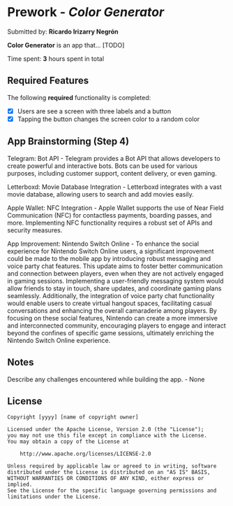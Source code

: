 # Prework - *Color Generator*

Submitted by: **Ricardo Irizarry Negrón**

**Color Generator** is an app that... [TODO] 

Time spent: **3** hours spent in total

## Required Features

The following **required** functionality is completed:

- [X] Users are see a screen with three labels and a button
- [X] Tapping the button changes the screen color to a random color

## App Brainstorming (Step 4)

Telegram:
Bot API - Telegram provides a Bot API that allows developers to create powerful and interactive bots. Bots can be used for various purposes, including customer support, content delivery, or even gaming.

Letterboxd:
Movie Database Integration - Letterboxd integrates with a vast movie database, allowing users to search and add movies easily.

Apple Wallet:
NFC Integration - Apple Wallet supports the use of Near Field Communication (NFC) for contactless payments, boarding passes, and more. Implementing NFC functionality requires a robust set of APIs and security measures.

App Improvement: Nintendo Switch Online - To enhance the social experience for Nintendo Switch Online users, a significant improvement could be made to the mobile app by introducing robust messaging and voice party chat features. This update aims to foster better communication and connection between players, even when they are not actively engaged in gaming sessions. Implementing a user-friendly messaging system would allow friends to stay in touch, share updates, and coordinate gaming plans seamlessly. Additionally, the integration of voice party chat functionality would enable users to create virtual hangout spaces, facilitating casual conversations and enhancing the overall camaraderie among players. By focusing on these social features, Nintendo can create a more immersive and interconnected community, encouraging players to engage and interact beyond the confines of specific game sessions, ultimately enriching the Nintendo Switch Online experience.

## Notes

Describe any challenges encountered while building the app. - None

## License

    Copyright [yyyy] [name of copyright owner]

    Licensed under the Apache License, Version 2.0 (the "License");
    you may not use this file except in compliance with the License.
    You may obtain a copy of the License at

        http://www.apache.org/licenses/LICENSE-2.0

    Unless required by applicable law or agreed to in writing, software
    distributed under the License is distributed on an "AS IS" BASIS,
    WITHOUT WARRANTIES OR CONDITIONS OF ANY KIND, either express or implied.
    See the License for the specific language governing permissions and
    limitations under the License.
